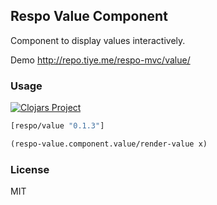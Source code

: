 
Respo Value Component
----

Component to display values interactively.

Demo http://repo.tiye.me/respo-mvc/value/

### Usage

[![Clojars Project](https://img.shields.io/clojars/v/respo/value.svg)](https://clojars.org/respo/value)

```clojure
[respo/value "0.1.3"]
```

```clojure
(respo-value.component.value/render-value x)
```

### License

MIT
